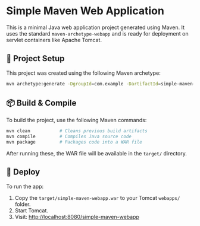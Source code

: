 
# Simple Maven Web Application

This is a minimal Java web application project generated using Maven. It uses the standard `maven-archetype-webapp` and is ready for deployment on servlet containers like Apache Tomcat.

## 🔧 Project Setup

This project was created using the following Maven archetype:

```bash
mvn archetype:generate -DgroupId=com.example -DartifactId=simple-maven-webapp -DarchetypeArtifactId=maven-archetype-webapp -DinteractiveMode=false
```

## 📦 Build & Compile

To build the project, use the following Maven commands:

```bash
mvn clean           # Cleans previous build artifacts
mvn compile         # Compiles Java source code
mvn package         # Packages code into a WAR file
```

After running these, the WAR file will be available in the `target/` directory.

## 🚀 Deploy

To run the app:
1. Copy the `target/simple-maven-webapp.war` to your Tomcat `webapps/` folder.
2. Start Tomcat.
3. Visit: [http://localhost:8080/simple-maven-webapp](http://localhost:8080/simple-maven-webapp)

